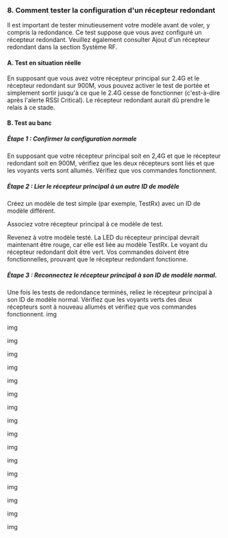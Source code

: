 ### 8. Comment tester la configuration d'un récepteur redondant

Il est important de tester minutieusement votre modèle avant de voler, y compris la redondance.
Ce test suppose que vous avez configuré un récepteur redondant. Veuillez également consulter Ajout d'un récepteur redondant dans la section Système RF.

#### A. Test en situation réelle
En supposant que vous avez votre récepteur principal sur 2.4G et le récepteur redondant sur 900M, vous pouvez activer le test de portée et simplement sortir jusqu'à ce que le 2.4G cesse de fonctionner (c'est-à-dire après l'alerte RSSI Critical). Le récepteur redondant aurait dû prendre le relais à ce stade.

#### B. Test au banc

##### Étape 1 : Confirmer la configuration normale

En supposant que votre récepteur principal soit en 2,4G et que le récepteur redondant soit en 900M, vérifiez que les deux récepteurs sont liés et que les voyants verts sont allumés. Vérifiez que vos commandes fonctionnent.

##### Étape 2 : Lier le récepteur principal à un autre ID de modèle
Créez un modèle de test simple (par exemple, TestRx) avec un ID de modèle différent.

Associez votre récepteur principal à ce modèle de test.

Revenez à votre modèle testé. La LED du récepteur principal devrait maintenant être rouge, car elle est liée au modèle TestRx. Le voyant du récepteur redondant doit être vert. Vos commandes doivent être fonctionnelles, prouvant que le récepteur redondant fonctionne.

##### Étape 3 : Reconnectez le récepteur principal à son ID de modèle normal.

Une fois les tests de redondance terminés, reliez le récepteur principal à son ID de modèle normal. Vérifiez que les voyants verts des deux récepteurs sont à nouveau allumés et vérifiez que vos commandes fonctionnent.
img



img



img



img



img



img



img



img



img



img



img



img



img



img



img



img



img
